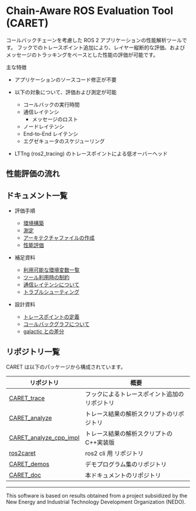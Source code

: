 # Chain-Aware ROS Evaluation Tool (CARET)

コールバックチェーンを考慮した ROS 2 アプリケーションの性能解析ツールです。
フックでのトレースポイント追加により、レイヤー縦断的な評価、およびメッセージのトラッキングをベースとした性能の評価が可能です。

主な特徴

- アプリケーションのソースコード修正が不要

- 以下の対象について、評価および測定が可能

  - コールバックの実行時間
  - 通信レイテンシ
    - メッセージのロスト
  - ノードレイテンシ
  - End-to-End レイテンシ
  - エグゼキュータのスケジューリング

- LTTng (ros2_tracing) のトレースポイントによる低オーバーヘッド

## 性能評価の流れ

## ドキュメント一覧

- 評価手順

  - [環境構築](./tutorials/setup.md)
  - [測定](./tutorials/measurement.md)
  - [アーキテクチャファイルの作成](./tutorials/create_architecture.md)
  - [性能評価](./tutorials/performance_evaluation.md)

- 補足資料

  - [利用可能な環境変数一覧](./supplements/env.md)
  - [ツール利用時の制約](./supplements/limits.md)
  - [通信レイテンシについて](./supplements/about_communication_latency.md)
  - [トラブルシューティング](./supplements/trouble_shooting.md)

- 設計資料
  <!-- - [アーキテクチャ](./architecture.md) -->
  - [トレースポイントの定義](./design/tracepoint_definition.md)
  - [コールバックグラフについて](./design/about_callback_graph.md)
    <!-- - [メッセージのトラッキングについて](./about_message_tracking.md) -->
    <!-- - [DDS-layer レイテンシの測定方法](./) -->
  - [galactic との差分](./design/diff.md)

## リポジトリ一覧

CARET は以下のパッケージから構成されています。

| リポジトリ                                                                    | 概要                                         |
| ----------------------------------------------------------------------------- | -------------------------------------------- |
| [CARET_trace](https://github.com/tier4/CARET_trace)                           | フックによるトレースポイント追加のリポジトリ |
| [CARET_analyze](https://github.com/tier4/CARET_analyze)                       | トレース結果の解析スクリプトのリポジトリ     |
| [CARET_analyze_cpp_impl](https://github.com/tier4/CARET_analyze_cpp_impl.git) | トレース結果の解析スクリプトの C++実装版     |
| [ros2caret](https://github.com/tier4/ros2caret.git)                           | ros2 cli 用 リポジトリ                       |
| [CARET_demos](https://github.com/tier4/CARET_demos)                           | デモプログラム集のリポジトリ                 |
| [CARET_doc](<[CARET_doc](https://github.com/tier4/CARET_doc)>)                | 本ドキュメントのリポジトリ                   |

---

This software is based on results obtained from a project subsidized by the New Energy and Industrial Technology Development Organization (NEDO).
